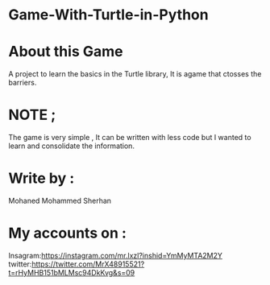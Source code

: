 # Game-With-Turtle-in-Python

# About this Game
A project to learn the basics in the Turtle library,
It is agame that ctosses the barriers.

# NOTE ; 
The game is very simple , It can be written with less code but 
I wanted to learn and consolidate the information.

# Write by :
 Mohaned Mohammed Sherhan 

# My accounts on :
Insagram:https://instagram.com/mr.lxzl?inshid=YmMyMTA2M2Y    
twitter:https://twitter.com/MrX48915521?t=rHyMHB151bMLMsc94DkKvg&s=09
